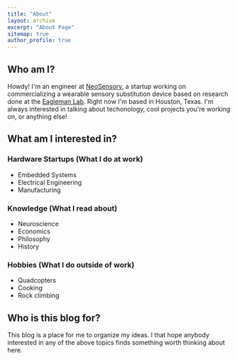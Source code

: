 ```yaml
---
title: "About"
layout: archive
excerpt: "About Page"
sitemap: true
author_profile: true
---
```


Who am I?
----


Howdy! I'm an engineer at [NeoSensory](http://www.neosensory.com), a startup working on commercializing a wearable sensory substitution device based on research done at the [Eagleman Lab](http://www.eaglemanlab.net/). Right now I'm based in Houston, Texas. I'm always interested in talking about techonology, cool projects you're working on, or anything else!


What am I interested in?
----

### Hardware Startups (What I do at work)
  * Embedded Systems 
  * Electrical Engineering
  * Manufacturing

### Knowledge (What I read about)
  * Neuroscience
  * Economics
  * Philosophy
  * History

### Hobbies (What I do outside of work)
  * Quadcopters
  * Cooking
  * Rock climbing  
 
Who is this blog for? 
----

This blog is a place for me to organize my ideas. I that hope anybody interested in any of the above topics finds something worth thinking about here. 
